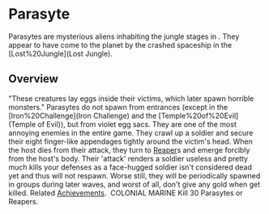 # Parasyte

Parasytes are mysterious aliens inhabiting the jungle stages in . They appear to have come to the planet by the crashed spaceship in the [Lost%20Jungle](Lost Jungle).
## Overview

"These creatures lay eggs inside their victims, which later spawn horrible monsters."
Parasytes do not spawn from entrances (except in the [Iron%20Challenge](Iron Challenge) and the [Temple%20of%20Evil](Temple of Evil)), but from violet egg sacs. They are one of the most annoying enemies in the entire game. They crawl up a soldier and secure their eight finger-like appendages tightly around the victim's head. When the host dies from their attack, they turn to [Reaper](Reaper)s and emerge forcibly from the host's body. Their 'attack' renders a soldier useless and pretty much kills your defenses as a face-hugged soldier isn't considered dead yet and thus will not respawn. Worse still, they will be periodically spawned in groups during later waves, and worst of all, don't give any gold when get killed. 
Related [Achievements](Achievements).
 COLONIAL MARINE Kill 30 Parasytes or Reapers.